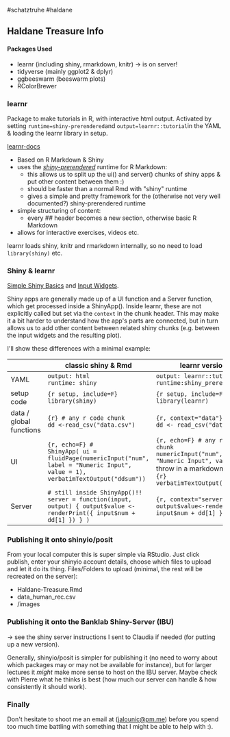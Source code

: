 #schatztruhe #haldane

## Haldane Treasure Info

#### Packages Used
- learnr (including shiny, rmarkdown, knitr) -> is on server!
- tidyverse (mainly ggplot2 & dplyr)
- ggbeeswarm (beeswarm plots)
- RColorBrewer
### learnr
Package to make tutorials in R, with interactive html output. Activated by setting `runtime=shiny-prerendered`and `output=learnr::tutorial`in the YAML & loading the learnr library in setup.

[learnr-docs](https://rstudio.github.io/learnr/) 

- Based on R Markdown & Shiny
- uses the [*shiny-prerendered*](https://rmarkdown.rstudio.com/authoring_shiny_prerendered) runtime for R Markdown:
	- this allows us to split up the ui() and server() chunks of shiny apps & put other content between them :)
	- should be faster than a normal Rmd with "shiny" runtime
	- gives a simple and pretty framework for the (otherwise not very well documented?) shiny-prerendered runtime
- simple structuring of content:
	- every \## header becomes a new section, otherwise basic R Markdown
- allows for interactive exercises, videos etc.

learnr loads shiny, knitr and rmarkdown internally, so no need to load `library(shiny)` etc.

### Shiny & learnr
[Simple Shiny Basics](https://shiny.posit.co/r/getstarted/shiny-basics/lesson1/) and [Input Widgets](https://shiny.posit.co/r/gallery/widgets/widget-gallery/).

Shiny apps are generally made up of a UI function and a Server function, which get processed inside a ShinyApp(). Inside learnr, these are not explicitly called but set via the `context` in the chunk header. This may make it a bit harder to understand how the app's parts are connected, but in turn allows us to add other content between related shiny chunks (e.g. between the input widgets and the resulting plot).

I'll show these differences with a minimal example:

|                         | **classic shiny & Rmd**                                                                                                              | **learnr** version                                                                                                                                                 |
| ----------------------- | ------------------------------------------------------------------------------------------------------------------------------------ | ------------------------------------------------------------------------------------------------------------------------------------------------------------------ |
| YAML                    | `output: html`<br/>`runtime: shiny`                                                                                                  | `output: learnr::tutorial` <br/>`runtime:shiny_prerendered`                                                                                                        |
| setup code              | `{r setup, include=F}`<br/>`library(shiny)`                                                                                          | `{r setup, include=F}`<br/>`library(learnr)`                                                                                                                       |
| data / global functions | `{r} # any r code chunk`<br/>`dd <-read_csv("data.csv")`                                                                             | `{r, context="data"}`<br/>`dd <- read_csv("data.csv")`                                                                                                             |
| UI                      | `{r, echo=F} #`<br/>`ShinyApp( ui = fluidPage(numericInput("num", label = "Numeric Input", value = 1), verbatimTextOutput("ddsum"))` | `{r, echo=F} # any r code chunk`<br/>`numericInput("num", label = "Numeric Input", value = 1)`<br/>throw in a markdown chunk<br/>`{r} verbatimTextOutput("ddsum")` |
| Server                  | `# still inside ShinyApp()!!`<br/>`server = function(input, output) { output$value <- renderPrint({ input$num + dd[1] }) } )`        | `{r, context="server"}`<br/>`output$value<-renderPrint({ input$num + dd[1] })`                                                                                     |

### Publishing it onto shinyio/posit
From your local computer this is super simple via RStudio. Just click publish, enter your shinyio account details, choose which files to upload and let it do its thing.
Files/Folders to upload (minimal, the rest will be recreated on the server):
- Haldane-Treasure.Rmd
- data_human_rec.csv
- /images

### Publishing it onto the Banklab Shiny-Server (IBU)
-> see the shiny server instructions I sent to Claudia if needed (for putting up a new version).

Generally, shinyio/posit is simpler for publishing it (no need to worry about which packages may or may not be available for instance), but for larger lectures it _might_ make more sense to host on the IBU server. Maybe check with Pierre what he thinks is best (how much our server can handle & how consistently it should work).

### Finally
Don't hesitate to shoot me an email at (jalounic@pm.me) before you spend too much time battling with something that I might be able to help with :).



